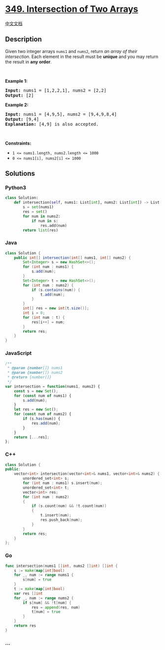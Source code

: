 # [349. Intersection of Two Arrays](https://leetcode.com/problems/intersection-of-two-arrays)

[中文文档](/solution/0300-0399/0349.Intersection%20of%20Two%20Arrays/README.md)

## Description

<p>Given two integer arrays <code>nums1</code> and <code>nums2</code>, return <em>an array of their intersection</em>. Each element in the result must be <strong>unique</strong> and you may return the result in <strong>any order</strong>.</p>

<p>&nbsp;</p>
<p><strong>Example 1:</strong></p>

<pre>
<strong>Input:</strong> nums1 = [1,2,2,1], nums2 = [2,2]
<strong>Output:</strong> [2]
</pre>

<p><strong>Example 2:</strong></p>

<pre>
<strong>Input:</strong> nums1 = [4,9,5], nums2 = [9,4,9,8,4]
<strong>Output:</strong> [9,4]
<strong>Explanation:</strong> [4,9] is also accepted.
</pre>

<p>&nbsp;</p>
<p><strong>Constraints:</strong></p>

<ul>
	<li><code>1 &lt;= nums1.length, nums2.length &lt;= 1000</code></li>
	<li><code>0 &lt;= nums1[i], nums2[i] &lt;= 1000</code></li>
</ul>


## Solutions

<!-- tabs:start -->

### **Python3**

```python
class Solution:
    def intersection(self, nums1: List[int], nums2: List[int]) -> List[int]:
        s = set(nums1)
        res = set()
        for num in nums2:
            if num in s:
                res.add(num)
        return list(res)
```

### **Java**

```java
class Solution {
    public int[] intersection(int[] nums1, int[] nums2) {
        Set<Integer> s = new HashSet<>();
        for (int num : nums1) {
            s.add(num);
        }
        Set<Integer> t = new HashSet<>();
        for (int num : nums2) {
            if (s.contains(num)) {
                t.add(num);
            }
        }
        int[] res = new int[t.size()];
        int i = 0;
        for (int num : t) {
            res[i++] = num;
        }
        return res;
    }
}
```

### **JavaScript**

```js
/**
 * @param {number[]} nums1
 * @param {number[]} nums2
 * @return {number[]}
 */
var intersection = function(nums1, nums2) {
    const s = new Set();
    for (const num of nums1) {
        s.add(num);
    }
    let res = new Set();
    for (const num of nums2) {
        if (s.has(num)) {
            res.add(num);
        }
    }
    return [...res];
};
```

### **C++**

```cpp
class Solution {
public:
    vector<int> intersection(vector<int>& nums1, vector<int>& nums2) {
        unordered_set<int> s;
        for (int num : nums1) s.insert(num);
        unordered_set<int> t;
        vector<int> res;
        for (int num : nums2)
        {
            if (s.count(num) && !t.count(num))
            {
                t.insert(num);
                res.push_back(num);
            }
        }
        return res;
    }
};
```

### **Go**

```go
func intersection(nums1 []int, nums2 []int) []int {
	s := make(map[int]bool)
	for _, num := range nums1 {
		s[num] = true
	}
	t := make(map[int]bool)
	var res []int
	for _, num := range nums2 {
		if s[num] && !t[num] {
			res = append(res, num)
			t[num] = true
		}
	}
	return res
}
```

### **...**

```

```

<!-- tabs:end -->
